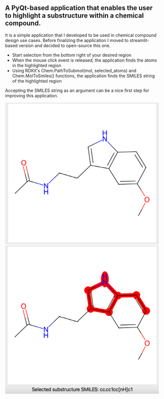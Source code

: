 ## A PyQt-based application that enables the user to highlight a substructure within a chemical compound. 

It is a simple application that I developed to be used in chemical compound design use cases. Before finalizing the application I moved to streamlit-based version and decided to open-source this one. 

- Start selection from the bottom right of your desired region
- When the mouse click event is released, the application finds the atoms in the highlighted region
- Using RDKit's Chem.PathToSubmol(mol, selected_atoms) and Chem.MolToSmiles() functions, the application finds the SMILES string of the highlighted region

Accepting the SMILES string as an argument can be a nice first step for improving this application.

![input](input.png)
![result](result.png)
